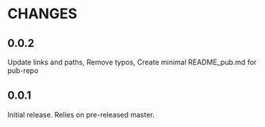 # CHANGES

## 0.0.2

Update links and paths, Remove typos, Create minimal README_pub.md for pub-repo

## 0.0.1

Initial release.  Relies on pre-released master.
